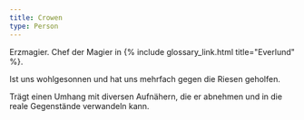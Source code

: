 ```yaml
---
title: Crowen
type: Person
---
```


Erzmagier. Chef der Magier in {% include glossary_link.html title="Everlund" %}.

Ist uns wohlgesonnen und hat uns mehrfach gegen die Riesen geholfen.

Trägt einen Umhang mit diversen Aufnähern, die er abnehmen und in die reale Gegenstände verwandeln
kann. 
